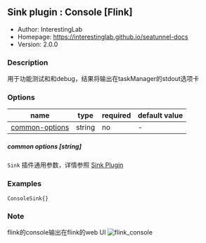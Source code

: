 ## Sink plugin : Console [Flink]

* Author: InterestingLab
* Homepage: https://interestinglab.github.io/seatunnel-docs
* Version: 2.0.0

### Description
用于功能测试和和debug，结果将输出在taskManager的stdout选项卡

### Options
| name | type | required | default value |
| --- | --- | --- | --- |
| [common-options](#common-options-string)| string | no | - |


##### common options [string]

`Sink` 插件通用参数，详情参照 [Sink Plugin](/zh-cn/v2/flink/configuration/sink-plugins/)

### Examples

```
ConsoleSink{}
```

### Note
flink的console输出在flink的web UI
![flink_console](../../../../images/flink/flink-console.png)
